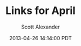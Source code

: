 ---
layout: podcast
title: "Links for April"
author: Scott Alexander
description: https://slatestarcodex.com/2013/04/26/links-for-april/
date: 2013-04-26 14:14:00 PDT
length: 1612515
duration: 403
guid: links-for-april
---